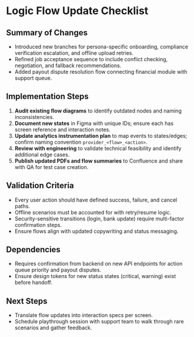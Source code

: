 # Logic Flow Update Checklist

## Summary of Changes
- Introduced new branches for persona-specific onboarding, compliance verification escalation, and offline upload retries.
- Refined job acceptance sequence to include conflict checking, negotiation, and fallback recommendations.
- Added payout dispute resolution flow connecting financial module with support queue.

## Implementation Steps
1. **Audit existing flow diagrams** to identify outdated nodes and naming inconsistencies.
2. **Document new states** in Figma with unique IDs; ensure each has screen reference and interaction notes.
3. **Update analytics instrumentation plan** to map events to states/edges; confirm naming convention `provider_<flow>_<action>`.
4. **Review with engineering** to validate technical feasibility and identify additional edge cases.
5. **Publish updated PDFs and flow summaries** to Confluence and share with QA for test case creation.

## Validation Criteria
- Every user action should have defined success, failure, and cancel paths.
- Offline scenarios must be accounted for with retry/resume logic.
- Security-sensitive transitions (login, bank update) require multi-factor confirmation steps.
- Ensure flows align with updated copywriting and status messaging.

## Dependencies
- Requires confirmation from backend on new API endpoints for action queue priority and payout disputes.
- Ensure design tokens for new status states (critical, warning) exist before handoff.

## Next Steps
- Translate flow updates into interaction specs per screen.
- Schedule playthrough session with support team to walk through rare scenarios and gather feedback.
